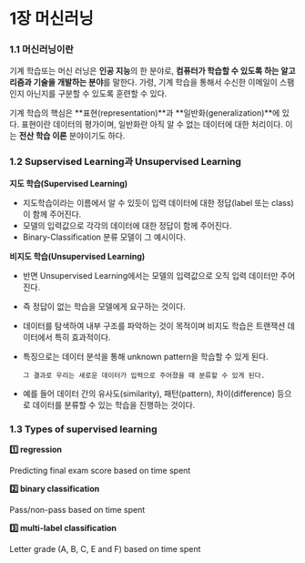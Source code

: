 # 1장 머신러닝


### 1.1 머신러닝이란

기계 학습또는 머신 러닝은 **인공 지능**의 한 분야로, **컴퓨터가 학습할 수 있도록 하는 알고리즘과 기술을 개발하는 분야**를 말한다. 가령, 기계 학습을 통해서 수신한 이메일이 스팸인지 아닌지를 구분할 수 있도록 훈련할 수 있다.

기계 학습의 핵심은 **표현(representation)**과 **일반화(generalization)**에 있다. 표현이란 데이터의 평가이며, 일반화란 아직 알 수 없는 데이터에 대한 처리이다. 이는 **전산 학습 이론** 분야이기도 하다.

### 1.2 Supservised Learning과 Unsupervised Learning

**지도 학습(Supervised Learning)**

- 지도학습이라는 이름에서 알 수 있듯이 입력 데이터에 대한 정답(label 또는 class)이 함께 주어진다.
- 모델의 입력값으로 각각의 데이터에 대한 정답이 함께 주어진다.
- Binary-Classification 분류 모델이 그 예시이다.

**비지도 학습(Unsupervised Learning)**

- 반면 Unsupervised Learning에서는 모델의 입력값으로 오직 입력 데이터만 주어진다.
- 즉 정답이 없는 학습을 모델에게 요구하는 것이다.

- 데이터를 탐색하여 내부 구조를 파악하는 것이 목적이며 비지도 학습은 트랜잭션 데이터에서 특히 효과적이다.


- 특징으로는 데이터 분석을 통해 unknown pattern을 학습할 수 있게 된다.

      그 결과로 우리는 새로운 데이터가 입력으로 주어졌을 때 분류할 수 있게 된다.

- 예를 들어 데이터 간의 유사도(similarity), 패턴(pattern), 차이(difference) 등으로 데이터를 분류할 수 있는 학습을 진행하는 것이다.

### 1.3 Types of supervised learning

**1️⃣ regression**

Predicting final exam score based on time spent

**2️⃣ binary classification**

Pass/non-pass based on time spent

**3️⃣ multi-label classification**

Letter grade (A, B, C, E and F) based on time spent
